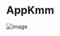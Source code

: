 # AppKmm

![image](https://user-images.githubusercontent.com/33284324/163820062-e4ab0b0a-9628-4ae7-a55d-169ed1754342.png)
